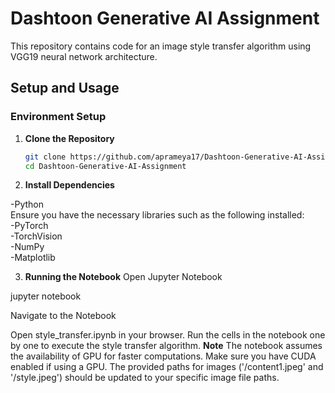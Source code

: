 # Dashtoon Generative AI Assignment

This repository contains code for an image style transfer algorithm using VGG19 neural network architecture.

## Setup and Usage

### Environment Setup

1. **Clone the Repository**
   ```bash
   git clone https://github.com/aprameya17/Dashtoon-Generative-AI-Assignment.git
   cd Dashtoon-Generative-AI-Assignment

2. **Install Dependencies**

-Python<br />
Ensure you have the necessary libraries such as the following installed:<br />
-PyTorch <br />
-TorchVision <br />
-NumPy  <br />
-Matplotlib

3. **Running the Notebook**
Open Jupyter Notebook

jupyter notebook

Navigate to the Notebook

Open style_transfer.ipynb in your browser.
Run the cells in the notebook one by one to execute the style transfer algorithm.
**Note**
The notebook assumes the availability of GPU for faster computations. Make sure you have CUDA enabled if using a GPU.
The provided paths for images ('/content1.jpeg' and '/style.jpeg') should be updated to your specific image file paths.



